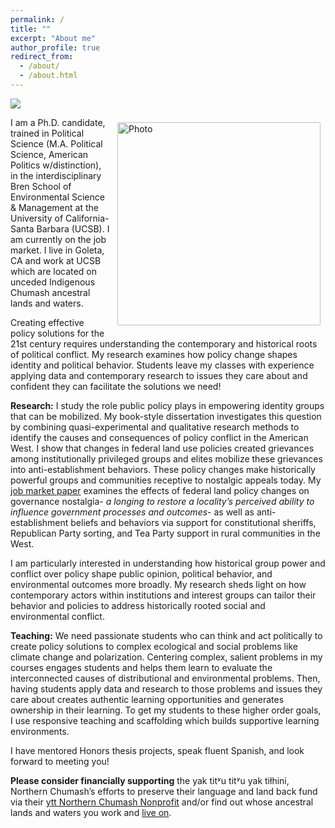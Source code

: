 ```yaml
---
permalink: /
title: ""
excerpt: "About me"
author_profile: true
redirect_from: 
  - /about/
  - /about.html
---
```


![](images/carrizo_nm.jpg)

<img align="right" src="https://elliottfinn.github.io/images/elliott_mountain.jpeg" alt="Photo" style="width: 325px; border-radius: 10px; padding: 8px 8px 8px 8px"/>

I am a Ph.D. candidate, trained in Political Science (M.A. Political Science, American Politics w/distinction), in the interdisciplinary Bren School of Environmental Science & Management at the University of California- Santa Barbara (UCSB). I am currently on the job market. I live in Goleta, CA and work at UCSB which are located on unceded Indigenous Chumash ancestral lands and waters.

Creating effective policy solutions for the 21st century requires understanding the contemporary and historical roots of political conflict. My  research examines how policy change shapes identity and political behavior. Students leave my classes with experience applying data and contemporary research to issues they care about and confident they can facilitate the solutions we need!

**Research:**
I study the role public policy plays in empowering identity groups that can be mobilized. My book-style dissertation investigates this question by combining quasi-experimental and qualitative research methods to identify the causes and consequences of policy conflict in the American West. I show that changes in federal land use policies created grievances among institutionally privileged groups and elites mobilize these grievances into anti-establishment behaviors. These policy changes make historically powerful groups and communities receptive to nostalgic appeals today. My [job market paper](https://drive.google.com/file/d/1riY-3sXkG-a3VEzpAZSZnHZFmNloxCju/view) examines the effects of federal land policy changes on governance nostalgia- *a longing to restore a locality’s perceived ability to influence government processes and outcomes*- as well as anti-establishment beliefs and behaviors via support for constitutional sheriffs, Republican Party sorting, and Tea Party support in rural communities in the West.

I am particularly interested in understanding how historical group power and conflict over policy shape public opinion, political behavior, and environmental outcomes more broadly. My research sheds light on how contemporary actors within institutions and interest groups can tailor their behavior and policies to address historically rooted social and environmental conflict.

**Teaching:**
We need passionate students who can think and act politically to create policy solutions to complex ecological and social problems like climate change and polarization. Centering complex, salient problems in my courses engages students and helps them learn to evaluate the interconnected causes of distributional and environmental problems. Then, having students apply data and research to those problems and issues they care about creates authentic learning opportunities and generates ownership in their learning. To get my students to these higher order goals, I use responsive teaching and scaffolding which builds supportive learning environments.

I have mentored Honors thesis projects, speak fluent Spanish, and look forward to meeting you!

**Please consider financially supporting** the yak titʸu titʸu yak tiłhini, Northern Chumash’s efforts to preserve their language and land back fund via their [ytt Northern Chumash Nonprofit](https://www.paypal.com/donate/?hosted_button_id=6AJAB9ZWSPWM4) and/or find out whose ancestral lands and waters you work and [live on](https://native-land.ca/).
